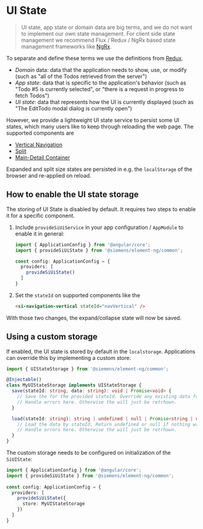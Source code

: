 # UI State

> UI state, app state or domain data are big terms, and we do not want to implement our own state management.
> For client side state management we recommend Flux / Redux / NgRx based state management frameworks
> like [NgRx](https://ngrx.io).

To separate and define these terms we use the definitions from [Redux](https://redux.js.org/usage/structuring-reducers/basic-reducer-structure#basic-state-shape).

- *Domain* data: data that the application needs to show, use, or modify (such as "all of the Todos retrieved from the server")
- *App state*: data that is specific to the application's behavior (such as "Todo #5 is currently selected", or "there is a request in progress to fetch Todos")
- *UI state*: data that represents how the UI is currently displayed (such as "The EditTodo modal dialog is currently open")

However, we provide a lightweight UI state service to persist some UI states, which many users like to keep through reloading the web page.
The supported components are

- [Vertical Navigation](../components/layout-navigation/vertical-navigation.md)
- [Split](../components/layout-navigation/split.md)
- [Main-Detail Container](../components/layout-navigation/main-detail-container.md)

Expanded and split size states are persisted in e.g. the `localStorage` of the browser and re-applied on reload.

<si-docs-component editor="false" height="500">
  <si-docs-tab example="si-navbar-vertical/si-navbar-vertical" heading="Vertical Navigation"></si-docs-tab>
  <si-docs-tab example="si-split/si-split-mixed" heading="Split"></si-docs-tab>
  <si-docs-tab example="si-main-detail-container/si-main-detail-container" heading="Main-Detail"></si-docs-tab>
</si-docs-component>

## How to enable the UI state storage

The storing of UI State is disabled by default.
It requires two steps to enable it for a specific component.

1. Include `provideSiUiService` in your app configuration / `AppModule` to enable it in general:

    ```ts
    import { ApplicationConfig } from '@angular/core';
    import { provideSiUiState } from '@siemens/element-ng/common';
    
    const config: ApplicationConfig = {
      providers: [
        provideSiUiState()
      ]
    }
    ```

2. Set the `stateId` on supported components like the

   ```html
   <si-navigation-vertical stateId="navVertical" />
   ```

With those two changes, the expand/collapse state will now be saved.

## Using a custom storage

If enabled, the UI state is stored by default in the `localstorage`.
Applications can override this by implementing a custom store:

```ts
import { UIStateStorage } from '@siemens/element-ng/common';

@Injectable()
class MyUIStateStorage implements UIStateStorage {
  save(stateId: string, data: string): void | Promise<void> {
    // Save the for the provided stateId. Override any existing data for that ID.
    // Handle errors here. Otherwise the will just be retrhown.
  }

  load(stateId: string): string | undefined | null | Promise<string | undefined | null> {
    // Load the data by stateId. Return undefined or null if nothing was stored previously. 
    // Handle errors here. Otherwise the will just be retrhown.
  }
}
```

The custom storage needs to be configured on initialization of the `SiUIState`:

```ts
import { ApplicationConfig } from '@angular/core';
import { provideSiUiState } from '@siemens/element-ng/common';
    
const config: ApplicationConfig = { 
  providers: [
    provideSiUiState({
      store: MyUIStateStorage
    })
  ]
}
```

<si-docs-type name="provideSiUiStateService"></si-docs-api>

<si-docs-types></si-docs-types>
